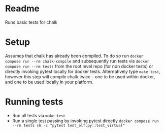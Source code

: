 # Readme

Runs basic tests for chalk

# Setup

Assumes that chalk has already been compiled.
To do so run `docker compose run --rm chalk-compile` and subsequently run tests
via `docker compose run --rm tests` from
the root level repo (for non docker tests) or directly invoking pytest locally
for docker tests. Alternatively type `make test`, however this step will
compile chalk twice - one to be used within docker, and one to be used locally
in your platform.

# Running tests

- Run all tests via `make test`
- Run a single test passing by invoking pytest directly `docker compose run --rm tests sh -c "pytest test_elf.py::test_virtual"`

